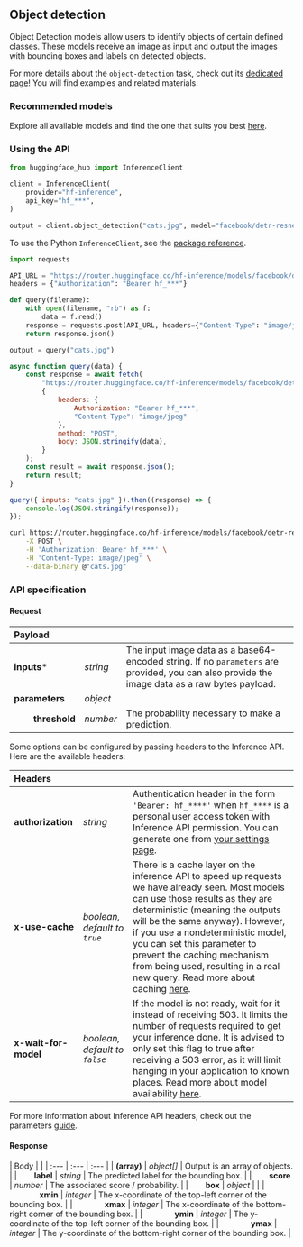 <!---
This markdown file has been generated from a script. Please do not edit it directly.
For more details, check out:
- the `generate.ts` script: https://github.com/huggingface/hub-docs/blob/main/scripts/api-inference/scripts/generate.ts
- the task template defining the sections in the page: https://github.com/huggingface/hub-docs/tree/main/scripts/api-inference/templates/task/object-detection.handlebars
- the input jsonschema specifications used to generate the input markdown table: https://github.com/huggingface/huggingface.js/blob/main/packages/tasks/src/tasks/object-detection/spec/input.json
- the output jsonschema specifications used to generate the output markdown table: https://github.com/huggingface/huggingface.js/blob/main/packages/tasks/src/tasks/object-detection/spec/output.json
- the snippets used to generate the example:
  - curl: https://github.com/huggingface/huggingface.js/blob/main/packages/tasks/src/snippets/curl.ts
  - python: https://github.com/huggingface/huggingface.js/blob/main/packages/tasks/src/snippets/python.ts
  - javascript: https://github.com/huggingface/huggingface.js/blob/main/packages/tasks/src/snippets/js.ts
- the "tasks" content for recommended models: https://huggingface.co/api/tasks
--->

## Object detection

Object Detection models allow users to identify objects of certain defined classes. These models receive an image as input and output the images with bounding boxes and labels on detected objects.

<Tip>

For more details about the `object-detection` task, check out its [dedicated page](https://huggingface.co/tasks/object-detection)! You will find examples and related materials.

</Tip>

### Recommended models


Explore all available models and find the one that suits you best [here](https://huggingface.co/models?inference=warm&pipeline_tag=object-detection&sort=trending).

### Using the API


<inferencesnippet>


<snippet provider="hf-inference" language="python" client="huggingface_hub">

```python
from huggingface_hub import InferenceClient

client = InferenceClient(
    provider="hf-inference",
    api_key="hf_***",
)

output = client.object_detection("cats.jpg", model="facebook/detr-resnet-50")
```

</snippet>

To use the Python `InferenceClient`, see the [package reference](https://huggingface.co/docs/huggingface_hub/package_reference/inference_client#huggingface_hub.InferenceClient.).

<snippet provider="hf-inference" language="python" client="requests">

```python
import requests

API_URL = "https://router.huggingface.co/hf-inference/models/facebook/detr-resnet-50"
headers = {"Authorization": "Bearer hf_***"}

def query(filename):
    with open(filename, "rb") as f:
        data = f.read()
    response = requests.post(API_URL, headers={"Content-Type": "image/jpeg", **headers}, data=data)
    return response.json()

output = query("cats.jpg")
```

</snippet>


<snippet provider="hf-inference" language="js" client="fetch">

```js
async function query(data) {
	const response = await fetch(
		"https://router.huggingface.co/hf-inference/models/facebook/detr-resnet-50",
		{
			headers: {
				Authorization: "Bearer hf_***",
				"Content-Type": "image/jpeg"
			},
			method: "POST",
			body: JSON.stringify(data),
		}
	);
	const result = await response.json();
	return result;
}

query({ inputs: "cats.jpg" }).then((response) => {
    console.log(JSON.stringify(response));
});
```

</snippet>


<snippet provider="hf-inference" language="sh" client="curl">

```sh
curl https://router.huggingface.co/hf-inference/models/facebook/detr-resnet-50 \
    -X POST \
    -H 'Authorization: Bearer hf_***' \
    -H 'Content-Type: image/jpeg' \
    --data-binary @"cats.jpg"
```

</snippet>


</inferencesnippet>



### API specification

#### Request

| Payload |  |  |
| :--- | :--- | :--- |
| **inputs*** | _string_ | The input image data as a base64-encoded string. If no `parameters` are provided, you can also provide the image data as a raw bytes payload. |
| **parameters** | _object_ |  |
| **&nbsp;&nbsp;&nbsp;&nbsp;&nbsp;&nbsp;&nbsp;&nbsp;threshold** | _number_ | The probability necessary to make a prediction. |


Some options can be configured by passing headers to the Inference API. Here are the available headers:

| Headers |   |    |
| :--- | :--- | :--- |
| **authorization** | _string_ | Authentication header in the form `'Bearer: hf_****'` when `hf_****` is a personal user access token with Inference API permission. You can generate one from [your settings page](https://huggingface.co/settings/tokens). |
| **x-use-cache** | _boolean, default to `true`_ | There is a cache layer on the inference API to speed up requests we have already seen. Most models can use those results as they are deterministic (meaning the outputs will be the same anyway). However, if you use a nondeterministic model, you can set this parameter to prevent the caching mechanism from being used, resulting in a real new query. Read more about caching [here](../parameters#caching]). |
| **x-wait-for-model** | _boolean, default to `false`_ | If the model is not ready, wait for it instead of receiving 503. It limits the number of requests required to get your inference done. It is advised to only set this flag to true after receiving a 503 error, as it will limit hanging in your application to known places. Read more about model availability [here](../overview#eligibility]). |

For more information about Inference API headers, check out the parameters [guide](../parameters).

#### Response

| Body |  |
| :--- | :--- | :--- |
| **(array)** | _object[]_ | Output is an array of objects. |
| **&nbsp;&nbsp;&nbsp;&nbsp;&nbsp;&nbsp;&nbsp;&nbsp;label** | _string_ | The predicted label for the bounding box. |
| **&nbsp;&nbsp;&nbsp;&nbsp;&nbsp;&nbsp;&nbsp;&nbsp;score** | _number_ | The associated score / probability. |
| **&nbsp;&nbsp;&nbsp;&nbsp;&nbsp;&nbsp;&nbsp;&nbsp;box** | _object_ |  |
| **&nbsp;&nbsp;&nbsp;&nbsp;&nbsp;&nbsp;&nbsp;&nbsp;&nbsp;&nbsp;&nbsp;&nbsp;&nbsp;&nbsp;&nbsp;&nbsp;xmin** | _integer_ | The x-coordinate of the top-left corner of the bounding box. |
| **&nbsp;&nbsp;&nbsp;&nbsp;&nbsp;&nbsp;&nbsp;&nbsp;&nbsp;&nbsp;&nbsp;&nbsp;&nbsp;&nbsp;&nbsp;&nbsp;xmax** | _integer_ | The x-coordinate of the bottom-right corner of the bounding box. |
| **&nbsp;&nbsp;&nbsp;&nbsp;&nbsp;&nbsp;&nbsp;&nbsp;&nbsp;&nbsp;&nbsp;&nbsp;&nbsp;&nbsp;&nbsp;&nbsp;ymin** | _integer_ | The y-coordinate of the top-left corner of the bounding box. |
| **&nbsp;&nbsp;&nbsp;&nbsp;&nbsp;&nbsp;&nbsp;&nbsp;&nbsp;&nbsp;&nbsp;&nbsp;&nbsp;&nbsp;&nbsp;&nbsp;ymax** | _integer_ | The y-coordinate of the bottom-right corner of the bounding box. |

